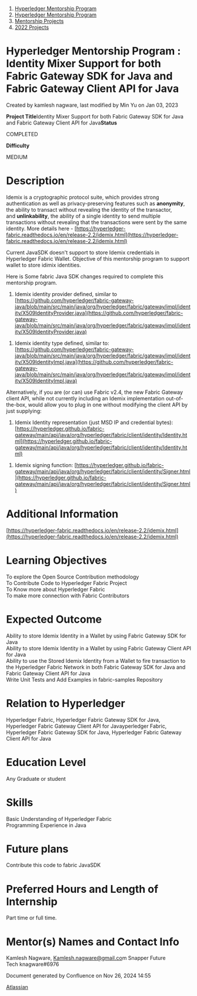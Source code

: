 1. [Hyperledger Mentorship Program](index.html)
2. [Hyperledger Mentorship Program](Hyperledger-Mentorship-Program_21954571.html)
3. [Mentorship Projects](Mentorship-Projects_21954604.html)
4. [2022 Projects](2022-Projects_21954800.html)

# Hyperledger Mentorship Program : Identity Mixer Support for both Fabric Gateway SDK for Java and Fabric Gateway Client API for Java

Created by kamlesh nagware, last modified by Min Yu on Jan 03, 2023

**Project Title**Identity Mixer Support for both Fabric Gateway SDK for Java and Fabric Gateway Client API for Java**Status**

COMPLETED

**Difficulty**

MEDIUM  

# Description

Idemix is a cryptographic protocol suite, which provides strong authentication as well as privacy-preserving features such as **anonymity**, the ability to transact without revealing the identity of the transactor, and **unlinkability**, the ability of a single identity to send multiple transactions without revealing that the transactions were sent by the same identity. More details here - [https://hyperledger-fabric.readthedocs.io/en/release-2.2/idemix.html](https://hyperledger-fabric.readthedocs.io/en/release-2.2/idemix.html)

Current JavaSDK doesn't support to store Idemix credentials in Hyperledger Fabric Wallet. Objective of this mentorship program to support wallet to store idimix identities.

Here is Some fabric Java SDK changes required to complete this mentorship program.

1. Idemix identity provider defined, similar to [https://github.com/hyperledger/fabric-gateway-java/blob/main/src/main/java/org/hyperledger/fabric/gateway/impl/identity/X509IdentityProvider.java](https://github.com/hyperledger/fabric-gateway-java/blob/main/src/main/java/org/hyperledger/fabric/gateway/impl/identity/X509IdentityProvider.java)

<!--THE END-->

1. Idemix identity type defined, similar to: [https://github.com/hyperledger/fabric-gateway-java/blob/main/src/main/java/org/hyperledger/fabric/gateway/impl/identity/X509IdentityImpl.java](https://github.com/hyperledger/fabric-gateway-java/blob/main/src/main/java/org/hyperledger/fabric/gateway/impl/identity/X509IdentityImpl.java)

Alternatively, if you are (or can) use Fabric v2.4, the new Fabric Gateway client API, while not currently including an Idemix implementation out-of-the-box, would allow you to plug in one without modifying the client API by just supplying:

1. Idemix Identity representation (just MSD IP and credential bytes): [https://hyperledger.github.io/fabric-gateway/main/api/java/org/hyperledger/fabric/client/identity/Identity.html](https://hyperledger.github.io/fabric-gateway/main/api/java/org/hyperledger/fabric/client/identity/Identity.html)

<!--THE END-->

1. Idemix signing function: [https://hyperledger.github.io/fabric-gateway/main/api/java/org/hyperledger/fabric/client/identity/Signer.html](https://hyperledger.github.io/fabric-gateway/main/api/java/org/hyperledger/fabric/client/identity/Signer.html)

# Additional Information

[https://hyperledger-fabric.readthedocs.io/en/release-2.2/idemix.html](https://hyperledger-fabric.readthedocs.io/en/release-2.2/idemix.html)

# Learning Objectives

To explore the Open Source Contribution methodology  
To Contribute Code to Hyperledger Fabric Project  
To Know more about Hyperledger Fabric  
To make more connection with Fabric Contributors

# Expected Outcome

Ability to store Idemix Identity in a Wallet by using Fabric Gateway SDK for Java  
Ability to store Idemix Identity in a Wallet by using Fabric Gateway Client API for Java  
Ability to use the Stored Idemix Identity from a Wallet to fire transaction to the Hyperledger Fabric Network in both Fabric Gateway SDK for Java and Fabric Gateway Client API for Java  
Write Unit Tests and Add Examples in fabric-samples Repository

# Relation to Hyperledger

Hyperledger Fabric, Hyperledger Fabric Gateway SDK for Java, Hyperledger Fabric Gateway Client API for Javayperledger Fabric, Hyperledger Fabric Gateway SDK for Java, Hyperledger Fabric Gateway Client API for Java

# Education Level

Any Graduate or student

# Skills

Basic Understanding of Hyperledger Fabric  
Programming Experience in Java

# Future plans

Contribute this code to fabric JavaSDK

# Preferred Hours and Length of Internship

Part time or full time. 

# Mentor(s) Names and Contact Info

Kamlesh Nagware, [Kamlesh.nagware@gmail.co](mailto:Kamlesh.nagware@gmail.co)m Snapper Future Tech knagware#6976

Document generated by Confluence on Nov 26, 2024 14:55

[Atlassian](http://www.atlassian.com/)
